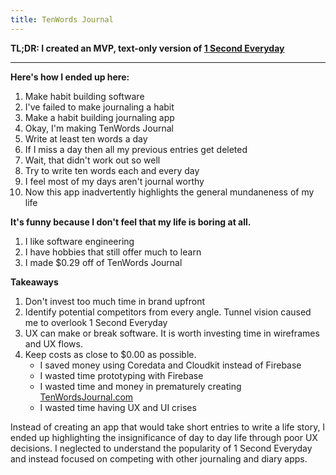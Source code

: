 ```yaml
---
title: TenWords Journal
---
```


**TL;DR: I created an MVP, text-only version of [1 Second Everyday](https://1se.co/)**

----------

**Here's how I ended up here:**
1. Make habit building software
2. I've failed to make journaling a habit
3. Make a habit building journaling app
4. Okay, I'm making TenWords Journal
5. Write at least ten words a day
6. If I miss a day then all my previous entries get deleted
7. Wait, that didn't work out so well
8. Try to write ten words each and every day
9. I feel most of my days aren't journal worthy
10. Now this app inadvertently highlights the general mundaneness of my life

**It's funny because I don't feel that my life is boring at all.**
1. I like software engineering
2. I have hobbies that still offer much to learn
3. I made $0.29 off of TenWords Journal

**Takeaways**
1. Don't invest too much time in brand upfront
2. Identify potential competitors from every angle. Tunnel vision caused me to overlook 1 Second Everyday
3. UX can make or break software. It is worth investing time in wireframes and UX flows.
4. Keep costs as close to $0.00 as possible. 
	- I saved money using Coredata and Cloudkit instead of Firebase
	- I wasted time prototyping with Firebase
	- I wasted time and money in prematurely creating [TenWordsJournal.com](http://www.tenwordsjournal.com/)
	- I wasted time having UX and UI crises


Instead of creating an app that would take short entries to write a life story, I ended up highlighting the insignificance of day to day life through poor UX decisions. I neglected to understand the popularity of 1 Second Everyday and instead focused on competing with other journaling and diary apps.